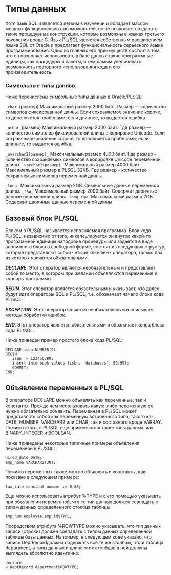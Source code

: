 # Типы данных

Хотя язык SQL и является легким в изучении и обладает массой мощных функциональных возможностей, он не позволяет создавать такие процедурные конструкции, которые возможны в языках третьего поколения вроде C. Язык PL/SQL является собственным расширением языка SQL от Oracle и предлагает функциональность серьезного языка программирования. Одно из главных его преимуществ состоит в том, что он позволяет использовать в базе данных такие программные единицы, как процедуры и пакеты, и тем самым увеличивать возможность повторного использования кода и его производительность.

### Символьные типы данных
Ниже перечислены символьные типы данных в Oracle/PLSQL:

`_char_`(размер) Максимальный размер 2000 байт. Размер — количество символов фиксированной длины. Если сохраняемое значение короче, то дополняется пробелами; если длиннее, то выдается ошибка.

`_nchar_`(размер)	Максимальный размер 2000 байт.	Где размер — количество символов фиксированной длины в кодировке Unicode. Если сохраняемое значение короче, то дополняется пробелами; если длиннее, то выдается ошибка.

`_nvarchar2(размер)_`	Максимальный размер 4000 байт.	Где размер – количество сохраняемых символов в кодировке Unicode переменной длины.
`_varchar2(размер)_`	Максимальный размер 4000 байт. Максимальный размер в PLSQL 32KB.	Где размер – количество сохраняемых символов переменной длины.

`_long_`	Максимальный размер 2GB.	Символьные данные переменной длины.
`_raw_`	Максимальный размер 2000 байт.	Содержит двоичные данные переменной длины
`_long raw_`	Максимальный размер 2GB.	Содержит двоичные данные переменной длины

## Базовый блок PL/SQL

Блоком в PL/SQL называется исполняемая программа. Блок кода PL/SQL, независимо от того, инкапсулируется он внутри какой-то программной единицы наподобие процедуры или задается в виде анонимного блока в свободной форме, состоит из следующих структур, которые представляют собой четыре ключевых оператора, только два из которых являются обязательными.

***DECLARE***. Этот оператор является необязательным и представляет собой то место, в котором при желании объявляются переменные и курсоры программы.

***BEGIN***. Этот оператор является обязательным и указывает, что далее будут идти операторы SQL и PL/SQL, т.е. обозначает начало блока кода PL/SQL.

***EXCEPTION***. Этот оператор является необязательным и описывает методы обработки ошибок.

***END***. Этот оператор является обязательными и обозначает конец блока кода PL/SQL.

Ниже приведен пример простого блока кода PL/SQL:
```
DECLARE isbn NUMBER(9)
BEGIN
   isbn := 123456789;
   insert into book values (isbn, 'databases', 59.99);
   COMMIT;
END;
```

## Объявление переменных в PL/SQL

В операторе DECLARE можно объявлять как переменные, так и константы. Прежде чем использовать какую-либо переменную ее нужно обязательно объявить. Переменная в PL/SQL может представлять собой как переменную встроенного типа, такого как DATE, NUMBER, VARCHAR2 или CHAR, так и составного вроде VARRAY. Помимо этого, в PL/SQL еще применяются такие типы данных, как BINARY_INTEGER и BOOLEAN.

Ниже приведены некоторые типичные примеры объявления переменной в PL/SQL:
```
hired_date DATE;
emp_name VARCHAR2(30);
```

Помимо переменных также можно объявлять и константы, как показано в следующем примере:
```
tax_rate constant number := 0.08; 
```

Еще можно использовать атрибут %TYPE и с его помощью указывать при объявлении переменной, что ее тип данных должен совпадать с типом данных определенного столбца таблицы:
```
emp_num employee.emp_id%TYPE;
```

Посредством атрибута %ROWTYPE можно указывать, что тип данных записи (строки) должен совпадать с типом данных определенной таблицы базы данных. Например, в следующем коде указано, что запись DeptRecordдолжна содержать все те же столбцы, что и таблица department, а типы данных и длина этих столбцов в ней должны выглядеть абсолютно идентично:
```
declare
v_DeptRecord department%ROWTYPE;
```
